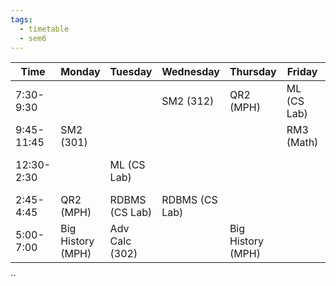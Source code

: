 ```yaml
---
tags:
  - timetable
  - sem6
---
```


| Time | Monday | Tuesday | Wednesday | Thursday | Friday | Saturday |
| ---- | ---- | ---- | ---- | ---- | ---- | ---- |
| 7:30-9:30 |  |  | SM2 (312) | QR2 (MPH) | ML (CS Lab) |  |
| 9:45-11:45 | SM2 (301) |  |  |  | RM3 (Math) |  |
| 12:30-2:30 |  | ML (CS Lab) |  |  |  | Adv Calc. (302) |
| 2:45-4:45 | QR2 (MPH) | RDBMS (CS Lab) | RDBMS (CS Lab) |  |  |  |
| 5:00-7:00 | Big History (MPH) | Adv Calc (302) |  | Big History (MPH) |  |  |
``

